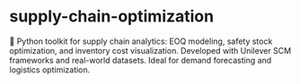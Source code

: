 # supply-chain-optimization
🚀 Python toolkit for supply chain analytics: EOQ modeling, safety stock optimization, and inventory cost visualization. Developed with Unilever SCM frameworks and real-world datasets. Ideal for demand forecasting and logistics optimization.
